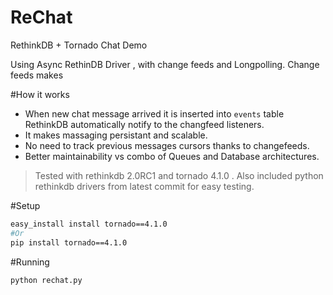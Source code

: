 # ReChat
RethinkDB + Tornado Chat Demo

Using Async RethinDB Driver , with change feeds and Longpolling.
Change feeds makes 


#How it works
- When new chat message arrived it is inserted into ```events``` table RethinkDB automatically notify to the changfeed listeners.
- It makes massaging  persistant and scalable.
- No need to track previous messages cursors thanks to changefeeds.
- Better maintainability vs combo of Queues and Database architectures.

> Tested with rethinkdb 2.0RC1 and tornado 4.1.0 . 
> Also included python rethinkdb drivers from latest commit for easy testing.

#Setup

``` bash
easy_install install tornado==4.1.0
#Or 
pip install tornado==4.1.0
```
#Running
```bash
python rechat.py
```